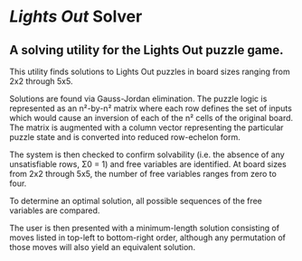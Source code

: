 # *Lights Out* Solver

## A solving utility for the Lights Out puzzle game.

This utility finds solutions to Lights Out puzzles in board sizes ranging from 2x2 through 5x5.

Solutions are found via Gauss-Jordan elimination. The puzzle logic is represented as an n²-by-n² matrix where each row defines the set of inputs which would cause an inversion of each of the n² cells of the original board. The matrix is augmented with a column vector representing the particular puzzle state and is converted into reduced row-echelon form.

The system is then checked to confirm solvability (i.e. the absence of any unsatisfiable rows, Σ0 = 1) and free variables are identified. At board sizes from 2x2 through 5x5, the number of free variables ranges from zero to four.

To determine an optimal solution, all possible sequences of the free variables are compared.

The user is then presented with a minimum-length solution consisting of moves listed in top-left to bottom-right order, although any permutation of those moves will also yield an equivalent solution.
